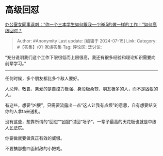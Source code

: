 # 高级回怼
[办公室女同事讽刺：“你一个三本学生如何跟我一个985的做一样的工作！”如何高级回怼？](https://www.zhihu.com/question/661329477/answer/3562633001)

> Author: #Anonymity
> Last update: [编辑于 2024-07-15]
> Link:
> Category: #【答集】/01-家族答集 
> Tag: 
> 评论区:
> 泛讨论:

“充分说明我们这个工作下限很低而上限很高，我还有很多经验和理论知识需要向前辈学习。”

--------------------

任何时候，多个朋友都比多个敌人要好。

人忌惮、敬畏、亲爱的是自控力极强、身段极柔软、朋友极多的人，而不是凶狠的人。

有这些，想要“凶狠”，只需要流露出一点“这人让我有点烦”的意思，自有想要结交你的人拿ta来送礼。

没有这些，想靠所谓的“回怼”“凶狠”讨回“场子”，一辈子最高的天花板也就是中级人民法院。

你要做就要做真正有效的威慑。

不要搞那些四面树敌的小把戏。